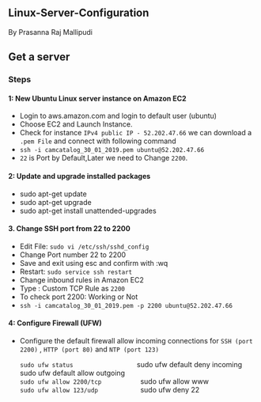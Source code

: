 ## Linux-Server-Configuration
By Prasanna Raj Mallipudi

## Get a server

### Steps

#### 1: New Ubuntu Linux server instance on Amazon EC2

- Login to aws.amazon.com and login to default user (ubuntu)
- Choose EC2 and Launch Instance.
- Check for instance `IPv4 public IP - 52.202.47.66`
  we can download a `.pem File` and connect with following command
- `ssh -i camcatalog_30_01_2019.pem ubuntu@52.202.47.66`
- `22` is Port by Default,Later we need to Change `2200`.

#### 2: Update and upgrade installed packages
  - sudo apt-get update
  - sudo apt-get upgrade
  - sudo apt-get install unattended-upgrades

#### 3. Change SSH port from 22 to 2200

 - Edit File: `sudo vi /etc/ssh/sshd_config`
 - Change Port number 22 to 2200
 - Save and exit using esc and confirm with :wq
 - Restart: `sudo service ssh restart`
 - Change inbound rules in Amazon EC2
 - Type : Custom TCP Rule as `2200`
 - To check port 2200: Working or Not
 - `ssh -i camcatalog_30_01_2019.pem -p 2200 ubuntu@52.202.47.66`
 
#### 4: Configure Firewall (UFW)

 - Configure the default firewall allow incoming connections for `SSH (port 2200)` , `HTTP (port 80)` and `NTP (port 123)`
 
   `sudo ufw status                 
   `sudo ufw default deny incoming`   
   `sudo ufw default allow outgoing  
   `sudo ufw allow 2200/tcp          
   `sudo ufw allow www               
   `sudo ufw allow 123/udp           
   `sudo ufw deny 22                
